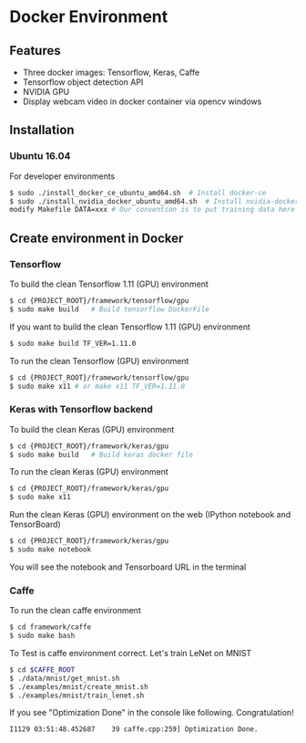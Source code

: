 # Docker Environment

## Features
- Three docker images: Tensorflow, Keras, Caffe
- Tensorflow object detection API
- NVIDIA GPU
- Display webcam video in docker container via opencv windows

## Installation
### Ubuntu 16.04

For developer environments
```sh
$ sudo ./install_docker_ce_ubuntu_amd64.sh  # Install docker-ce
$ sudo ./install_nvidia_docker_ubuntu_amd64.sh  # Install nvidia-docker
modify Makefile DATA=xxx # Our convention is to put training data here. This folder will be mounted to the docker container.
```

## Create environment in Docker
### Tensorflow
To build the clean Tensorflow 1.11 (GPU) environment
```sh
$ cd {PROJECT_ROOT}/framework/tensorflow/gpu
$ sudo make build   # Build tensorflow DockerFile
```

If you want to build the clean Tensorflow 1.11 (GPU) environment
```sh
$ sudo make build TF_VER=1.11.0
```

To run the clean Tensorflow (GPU) environment
```sh
$ cd {PROJECT_ROOT}/framework/tensorflow/gpu
$ sudo make x11 # or make x11 TF_VER=1.11.0
```

### Keras with Tensorflow backend
To build the clean Keras (GPU) environment
```sh
$ cd {PROJECT_ROOT}/framework/keras/gpu
$ sudo make build   # Build keras docker file
```

To run the clean Keras (GPU) environment
```sh
$ cd {PROJECT_ROOT}/framework/keras/gpu
$ sudo make x11
```

Run the clean Keras (GPU) environment on the web (IPython notebook and TensorBoard)
```sh
$ cd {PROJECT_ROOT}/framework/keras/gpu
$ sudo make notebook
```
You will see the notebook and Tensorboard URL in the terminal

### Caffe
To run the clean caffe environment

```sh
$ cd framework/caffe
$ sudo make bash
```

To Test is caffe environment correct.
Let's train LeNet on MNIST
```sh
$ cd $CAFFE_ROOT
$ ./data/mnist/get_mnist.sh
$ ./examples/mnist/create_mnist.sh
$ ./examples/mnist/train_lenet.sh
```

If you see "Optimization Done" in the console like following. Congratulation!

```sh
I1129 03:51:48.452687    39 caffe.cpp:259] Optimization Done.
```
